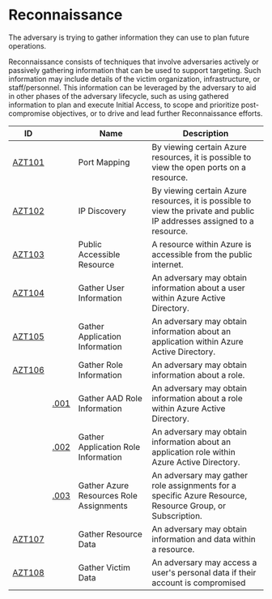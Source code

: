 # Reconnaissance

The adversary is trying to gather information they can use to plan future operations.

Reconnaissance consists of techniques that involve adversaries actively or passively gathering information that can be used to support targeting. Such information may include details of the victim organization, infrastructure, or staff/personnel. This information can be leveraged by the adversary to aid in other phases of the adversary lifecycle, such as using gathered information to plan and execute Initial Access, to scope and prioritize post-compromise objectives, or to drive and lead further Reconnaissance efforts.

|ID                           |                  |Name                                                                                                                                                               |Description                                 |
|-----------------------------|-------------------------|-------------------------------------------------------------------------------------------------------------------------------------------------------------------|--------------------------------------------|
|[AZT101](AZT101/AZT101.md)   |                         |Port Mapping                                                                                                                                                       |By viewing certain Azure resources, it is possible to view the open ports on a resource.|
|[AZT102](AZT102/AZT102.md)   |                         |IP Discovery                                                                                                                                                       |By viewing certain Azure resources, it is possible to view the private and public IP addresses assigned to a  resource.|
|[AZT103](AZT103/AZT103.md)   |                         |Public Accessible Resource                                                                                                                                         |A resource within Azure is accessible from the public internet.|
|[AZT104](AZT104/AZT104.md)   |                         |Gather User Information                                                                                                                                          |An adversary may obtain information about a user within Azure Active Directory.|
|[AZT105](AZT105/AZT105.md)   |                         |Gather Application Information                                                                                                                                     |An adversary may obtain information about an application within Azure Active Directory.|
|[AZT106](AZT106/AZT106.md)   |                         |Gather Role Information                                                                                                                                            |An adversary may obtain information about a role.|
|                             |[.001](AZT106/AZT106-1.md) |Gather AAD Role Information                                                                                                                                        |An adversary may obtain information about a role within Azure Active Directory.|
|                             |[.002](AZT106/AZT106-2.md) |Gather Application Role Information                                                                                                                                |An adversary may obtain information about an application role within Azure Active Directory.|
|                             |[.003](AZT106/AZT106-3.md) |Gather Azure Resources Role Assignments                                                                                                                               |An adversary may gather role assignments for a specific Azure Resource, Resource Group, or Subscription. |
|[AZT107](AZT107/AZT107.md)   |                         |Gather Resource Data                                                                                                                                               |An adversary may obtain information and data within a resource.|
|[AZT108](AZT108/AZT108.md)   |                         |Gather Victim Data                                                                                                                                               |An adversary may access a user's personal data if their account is compromised|
		
